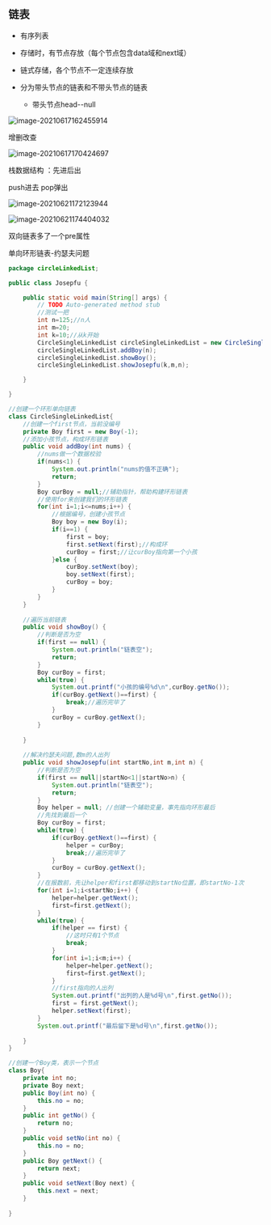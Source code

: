 ## 链表

+ 有序列表

+ 存储时，有节点存放（每个节点包含data域和next域）
+ 链式存储，各个节点不一定连续存放
+ 分为带头节点的链表和不带头节点的链表
  + 带头节点head--null 

![image-20210617162455914](C:\Users\15200\AppData\Roaming\Typora\typora-user-images\image-20210617162455914.png)

增删改查

![image-20210617170424697](C:\Users\15200\AppData\Roaming\Typora\typora-user-images\image-20210617170424697.png)





栈数据结构 ：先进后出

push进去  pop弹出

![image-20210621172123944](C:\Users\15200\AppData\Roaming\Typora\typora-user-images\image-20210621172123944.png)

![image-20210621174404032](C:\Users\15200\AppData\Roaming\Typora\typora-user-images\image-20210621174404032.png)

双向链表多了一个pre属性

单向环形链表-约瑟夫问题

```java
package circleLinkedList;

public class Josepfu {

	public static void main(String[] args) {
		// TODO Auto-generated method stub
		//测试一把
		int n=125;//n人
		int m=20;
		int k=10;//从k开始
		CircleSingleLinkedList circleSingleLinkedList = new CircleSingleLinkedList();
		circleSingleLinkedList.addBoy(n);
		circleSingleLinkedList.showBoy();
		circleSingleLinkedList.showJosepfu(k,m,n);

	}

}

//创建一个环形单向链表
class CircleSingleLinkedList{
	//创建一个first节点，当前没编号
	private Boy first = new Boy(-1);
	//添加小孩节点，构成环形链表
	public void addBoy(int nums) {
		//nums做一个数据校验
		if(nums<1) {
			System.out.println("nums的值不正确");
			return;
		}
		Boy curBoy = null;//辅助指针，帮助构建环形链表
		//使用for来创建我们的环形链表
		for(int i=1;i<=nums;i++) {
			//根据编号，创建小孩节点
			Boy boy = new Boy(i);
			if(i==1) {
				first = boy;
				first.setNext(first);//构成环
				curBoy = first;//让curBoy指向第一个小孩
			}else {
				curBoy.setNext(boy);
				boy.setNext(first);
				curBoy = boy;
			}
		}
	}
	
	//遍历当前链表
	public void showBoy() {
		//判断是否为空
		if(first == null) {
			System.out.println("链表空");
			return;
		}
		Boy curBoy = first;
		while(true) {
			System.out.printf("小孩的编号%d\n",curBoy.getNo());
			if(curBoy.getNext()==first) {
				break;//遍历完毕了
			}
			curBoy = curBoy.getNext();
		}
		
	}
	
	//解决约瑟夫问题,数m的人出列
	public void showJosepfu(int startNo,int m,int n) {
		//判断是否为空
		if(first == null||startNo<1||startNo>n) {
			System.out.println("链表空");
			return;
		}
		Boy helper = null; //创建一个辅助变量，事先指向环形最后
		//先找到最后一个
		Boy curBoy = first;
		while(true) {
			if(curBoy.getNext()==first) {
				helper = curBoy;
				break;//遍历完毕了
			}
			curBoy = curBoy.getNext();
		}
		//在报数前，先让helper和first都移动到startNo位置，即startNo-1次
		for(int i=1;i<startNo;i++) {
			helper=helper.getNext();
			first=first.getNext();
		}
		while(true) {
			if(helper == first) {
				//这时只有1个节点
				break;
			}
			for(int i=1;i<m;i++) {
				helper=helper.getNext();
				first=first.getNext();
			}
			//first指向的人出列
			System.out.printf("出列的人是%d号\n",first.getNo());
			first = first.getNext();
			helper.setNext(first);
		}
		System.out.printf("最后留下是%d号\n",first.getNo());
		
	}
}

//创建一个Boy类，表示一个节点
class Boy{
	private int no;
	private Boy next;
	public Boy(int no) {
		this.no = no;
	}
	public int getNo() {
		return no;
	}
	public void setNo(int no) {
		this.no = no;
	}
	public Boy getNext() {
		return next;
	}
	public void setNext(Boy next) {
		this.next = next;
	}
	
}
```

